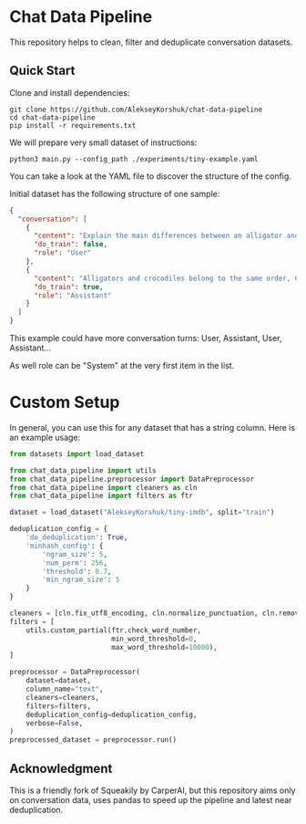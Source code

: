 # Chat Data Pipeline

This repository helps to clean, filter and deduplicate conversation datasets.

## Quick Start

Clone and install dependencies:

```shell
git clone https://github.com/AlekseyKorshuk/chat-data-pipeline
cd chat-data-pipeline
pip install -r requirements.txt
```

We will prepare very small dataset of instructions:

```shell
python3 main.py --config_path ./experiments/tiny-example.yaml
```

You can take a look at the YAML file to discover the structure of the config.

Initial dataset has the following structure of one sample:

```json
{
  "conversation": [
    {
      "content": "Explain the main differences between an alligator and a crocodile.",
      "do_train": false,
      "role": "User"
    },
    {
      "content": "Alligators and crocodiles belong to the same order, Crocodilia, but they have several differences. 1) Shape of the snout: Alligators have a U-shaped, wider snout, while crocodiles have a more pointed, V-shaped snout. 2) Teeth placement: In an alligator, lower teeth are mostly hidden when its mouth is closed, while in a crocodile, the fourth lower tooth is visible even when the mouth is closed. 3) Habitat: Alligators are mostly found in freshwater habitats such as swamps and rivers, while crocodiles can be found in both freshwater and saltwater habitats. 4) Distribution: Alligators are mainly found in the southeastern United States and parts of China, whereas crocodiles have a more widespread distribution across Africa, Asia, the Americas, and Australia.",
      "do_train": true,
      "role": "Assistant"
    }
  ]
}
```

This example could have more conversation turns: User, Assistant, User, Assistant...

As well role can be "System" at the very first item in the list.

# Custom Setup

In general, you can use this for any dataset that has a string column. Here is an example usage:

```python
from datasets import load_dataset

from chat_data_pipeline import utils
from chat_data_pipeline.preprocessor import DataPreprocessor
from chat_data_pipeline import cleaners as cln
from chat_data_pipeline import filters as ftr

dataset = load_dataset("AlekseyKorshuk/tiny-imdb", split="train")

deduplication_config = {
    'do_deduplication': True,
    'minhash_config': {
        'ngram_size': 5,
        'num_perm': 256,
        'threshold': 0.7,
        'min_ngram_size': 5
    }
}

cleaners = [cln.fix_utf8_encoding, cln.normalize_punctuation, cln.remove_empty_lines]
filters = [
    utils.custom_partial(ftr.check_word_number,
                         min_word_threshold=0,
                         max_word_threshold=10000),
]

preprocessor = DataPreprocessor(
    dataset=dataset,
    column_name="text",
    cleaners=cleaners,
    filters=filters,
    deduplication_config=deduplication_config,
    verbose=False,
)
preprocessed_dataset = preprocessor.run()
```

## Acknowledgment

This is a friendly fork of Squeakily by CarperAI, but this repository aims only on conversation data, uses pandas to
speed up the pipeline and latest near deduplication. 
